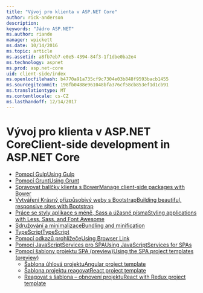 ```yaml
---
title: "Vývoj pro klienta v ASP.NET Core"
author: rick-anderson
description: 
keywords: "Jádro ASP.NET"
ms.author: riande
manager: wpickett
ms.date: 10/14/2016
ms.topic: article
ms.assetid: a8fb7eb7-e0e5-4394-84f3-1f1dbe0ba2e4
ms.technology: aspnet
ms.prod: asp.net-core
uid: client-side/index
ms.openlocfilehash: b4770a91a735cf9c7304e03b848f9593bacb1455
ms.sourcegitcommit: 198fb0488e961048bfa376cf58cb853ef1d1cb91
ms.translationtype: MT
ms.contentlocale: cs-CZ
ms.lasthandoff: 12/14/2017
---
```

# <a name="client-side-development-in-aspnet-core"></a><span data-ttu-id="d1e9a-103">Vývoj pro klienta v ASP.NET Core</span><span class="sxs-lookup"><span data-stu-id="d1e9a-103">Client-side development in ASP.NET Core</span></span>

- [<span data-ttu-id="d1e9a-104">Pomocí Gulp</span><span class="sxs-lookup"><span data-stu-id="d1e9a-104">Using Gulp</span></span>](xref:client-side/using-gulp)
- [<span data-ttu-id="d1e9a-105">Pomocí Grunt</span><span class="sxs-lookup"><span data-stu-id="d1e9a-105">Using Grunt</span></span>](xref:client-side/using-grunt)
- [<span data-ttu-id="d1e9a-106">Spravovat balíčky klienta s Bower</span><span class="sxs-lookup"><span data-stu-id="d1e9a-106">Manage client-side packages with Bower</span></span>](xref:client-side/bower)
- [<span data-ttu-id="d1e9a-107">Vytváření Krásný přizpůsobivý weby s Bootstrap</span><span class="sxs-lookup"><span data-stu-id="d1e9a-107">Building beautiful, responsive sites with Bootstrap</span></span>](xref:client-side/bootstrap)
- [<span data-ttu-id="d1e9a-108">Práce se styly aplikace s méně, Sass a úžasné písma</span><span class="sxs-lookup"><span data-stu-id="d1e9a-108">Styling applications with Less, Sass, and Font Awesome</span></span>](xref:client-side/less-sass-fa)
- [<span data-ttu-id="d1e9a-109">Sdružování a minimalizace</span><span class="sxs-lookup"><span data-stu-id="d1e9a-109">Bundling and minification</span></span>](xref:client-side/bundling-and-minification)
- [<span data-ttu-id="d1e9a-110">TypeScript</span><span class="sxs-lookup"><span data-stu-id="d1e9a-110">TypeScript</span></span>](https://www.typescriptlang.org/docs/handbook/asp-net-core.html)
- [<span data-ttu-id="d1e9a-111">Pomocí odkazů prohlížeče</span><span class="sxs-lookup"><span data-stu-id="d1e9a-111">Using Browser Link</span></span>](xref:client-side/using-browserlink)
- [<span data-ttu-id="d1e9a-112">Pomocí JavaScriptServices pro SPA</span><span class="sxs-lookup"><span data-stu-id="d1e9a-112">Using JavaScriptServices for SPAs</span></span>](xref:client-side/spa-services)
- [<span data-ttu-id="d1e9a-113">Pomocí šablony projektu SPA (preview)</span><span class="sxs-lookup"><span data-stu-id="d1e9a-113">Using the SPA project templates (preview)</span></span>](xref:spa/index)
    - [<span data-ttu-id="d1e9a-114">Šablona úhlová projektu</span><span class="sxs-lookup"><span data-stu-id="d1e9a-114">Angular project template</span></span>](xref:spa/angular)
    - [<span data-ttu-id="d1e9a-115">Šablona projektu reagovat</span><span class="sxs-lookup"><span data-stu-id="d1e9a-115">React project template</span></span>](xref:spa/react)
    - [<span data-ttu-id="d1e9a-116">Reagovat s šablona – obnovení projektu</span><span class="sxs-lookup"><span data-stu-id="d1e9a-116">React with Redux project template</span></span>](xref:spa/react-with-redux)
